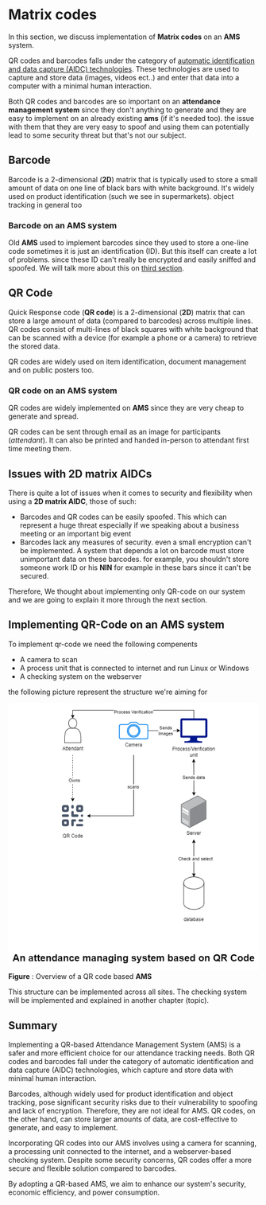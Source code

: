 # Matrix codes



In this section, we discuss implementation of **Matrix codes** on an **AMS** system.

QR codes and barcodes falls under the category of [automatic identification and data capture (AIDC) technologies](https://en.wikipedia.org/wiki/Automatic_identification_and_data_capture). These technologies are used to capture and store data (images, videos ect..) and enter that data into a computer with a minimal human interaction.

Both QR codes and barcodes are so important on an **attendance management system** since they don't anything to generate and they are easy to implement on an already existing **ams** (if it's needed too). the issue with them that they are very easy to spoof and using them can potentially lead to some security threat but that's not our subject.


## Barcode

Barcode is a 2-dimensional (**2D**) matrix that is typically used to store a small amount of data on one line of black bars with white background. It's widely used on product identification (such we see in supermarkets). object tracking in general too

### Barcode on an **AMS** system

Old **AMS** used to implement barcodes since they used to store a one-line code sometimes it is just an identification (ID). But this itself can create a lot of problems. since these ID can't really be encrypted and easily sniffed and spoofed. We will talk more about this on [third section](#issues-with-2d-matrix-aidcs).

## QR Code

Quick Response code (**QR code**) is a 2-dimensional (**2D**) matrix that can store a large amount of data (compared to barcodes) across multiple lines. QR codes consist of multi-lines of black squares with white background that can be scanned with a device (for example a phone or a camera) to retrieve the stored data.

QR codes are widely used on item identification, document management and on public posters too.

### QR code on an **AMS** system

QR codes are widely implemented on **AMS** since they are very cheap to generate and spread.

QR codes can be sent through email as an image for participants (*attendant*). It can also be printed and handed in-person to attendant first time meeting them.


## Issues with 2D matrix AIDCs

There is quite a lot of issues when it comes to security and flexibility when using a **2D matrix AIDC**, those of such:

- Barcodes and QR codes can be easily spoofed. This which can represent a huge threat especially if we speaking about a business meeting or an important big event
- Barcodes lack any measures of security. even a small encryption can't be implemented. A system that depends a lot on barcode must store unimportant data on these barcodes. for example, you shouldn't store someone work ID or his **NIN** for example in these bars since it can't be secured.

Therefore, We thought about implementing only QR-code on our system and we are going to explain it more through the next section.

## Implementing QR-Code on an **AMS** system

To implement qr-code we need the following compenents

- A camera to scan
- A process unit that is connected to internet and run Linux or Windows
- A checking system on the webserver


the following picture represent the structure we're aiming for

![QRCode](images/qrcode.png)
**Figure** :  Overview of a QR code based **AMS**

This structure can be implemented across all sites. The checking system will be implemented and explained in another chapter (topic).

## Summary

Implementing a QR-based Attendance Management System (AMS) is a safer and more efficient choice for our attendance tracking needs. Both QR codes and barcodes fall under the category of automatic identification and data capture (AIDC) technologies, which capture and store data with minimal human interaction.

Barcodes, although widely used for product identification and object tracking, pose significant security risks due to their vulnerability to spoofing and lack of encryption. Therefore, they are not ideal for AMS. QR codes, on the other hand, can store larger amounts of data, are cost-effective to generate, and easy to implement.

Incorporating QR codes into our AMS involves using a camera for scanning, a processing unit connected to the internet, and a webserver-based checking system. Despite some security concerns, QR codes offer a more secure and flexible solution compared to barcodes.

By adopting a QR-based AMS, we aim to enhance our system's security, economic efficiency, and power consumption.